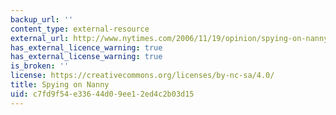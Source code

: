 ```yaml
---
backup_url: ''
content_type: external-resource
external_url: http://www.nytimes.com/2006/11/19/opinion/spying-on-nanny.html
has_external_licence_warning: true
has_external_license_warning: true
is_broken: ''
license: https://creativecommons.org/licenses/by-nc-sa/4.0/
title: Spying on Nanny
uid: c7fd9f54-e336-44d0-9ee1-2ed4c2b03d15
---
```

